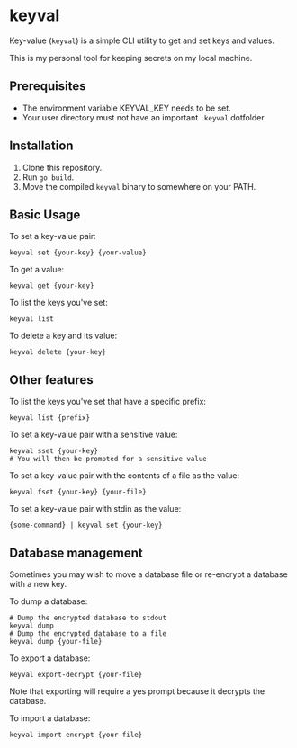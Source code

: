 # keyval

Key-value (`keyval`) is a simple CLI utility to get and set keys and values.

This is my personal tool for keeping secrets on my local machine.

## Prerequisites

- The environment variable KEYVAL_KEY needs to be set.
- Your user directory must not have an important `.keyval` dotfolder.

## Installation

1. Clone this repository.
2. Run `go build`.
3. Move the compiled `keyval` binary to somewhere on your PATH.

## Basic Usage

To set a key-value pair:

```shell
keyval set {your-key} {your-value}
```


To get a value:

```shell
keyval get {your-key}
```

To list the keys you've set:

```shell
keyval list
```


To delete a key and its value:

```shell
keyval delete {your-key}
```

## Other features

To list the keys you've set that have a specific prefix:

```shell
keyval list {prefix}
```

To set a key-value pair with a sensitive value:

```shell
keyval sset {your-key}
# You will then be prompted for a sensitive value
```

To set a key-value pair with the contents of a file as the value:

```shell
keyval fset {your-key} {your-file}
```

To set a key-value pair with stdin as the value:

```shell
{some-command} | keyval set {your-key}
```

## Database management

Sometimes you may wish to move a database file or re-encrypt a database with a new key.

To dump a database:

```shell
# Dump the encrypted database to stdout
keyval dump
# Dump the encrypted database to a file
keyval dump {your-file}
```

To export a database:

```shell
keyval export-decrypt {your-file}
```

Note that exporting will require a yes prompt because it decrypts the database.

To import a database:

```shell
keyval import-encrypt {your-file}
```

